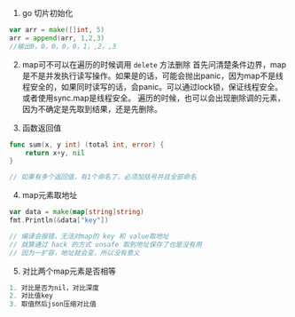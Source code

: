 1. go 切片初始化
```go
var arr = make([]int, 5)
arr = append(arr, 1,2,3)
//输出0，0，0，0，0，1，,2，,3
```

2. map可不可以在遍历的时候调用 `delete` 方法删除
首先问清楚条件边界，map是不是并发执行读写操作。如果是的话，可能会抛出panic，因为map不是线程安全的，如果同时读写的话，会panic。可以通过lock锁，保证线程安全。或者使用sync.map是线程安全。
遍历的时候，也可以会出现删除调的元素，因为不确定是先取到结果，还是先删除。

3. 函数返回值
```go
func sum(x, y int) (total int, error) {
    return x+y, nil
}

// 如果有多个返回值，有1个命名了，必须加括号并且全部命名
```

4. map元素取地址
```go
var data = make(map[string]string)
fmt.Println(&data["key"])

// 编译会报错，无法对map的 key 和 value取地址
// 就算通过 hack 的方式 unsafe 取到地址保存了也是没有用
// 因为一扩容，地址就会变，所以没有意义
```

5. 对比两个map元素是否相等
```go
1. 对比是否为nil，对比深度
2. 对比值key
3. 取值然后json压缩对比值
```
